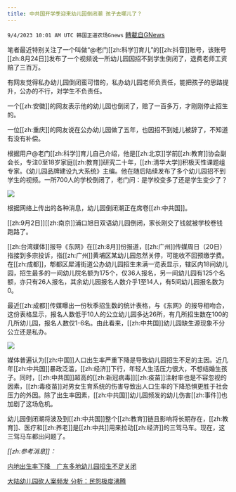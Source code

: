 ```yaml
---
title: 中共国开学季迎来幼儿园倒闭潮 孩子去哪儿了？
---
```

`9/4/2023 10:01 AM UTC 韩国正道农场Gnews` [轉載自GNews](https://gnews.org/articles/1642472)

笔者最近特别关注了一个叫做“@老门[[zh:科学]]育儿”的[[zh:抖音]]账号，该账号[[zh:8月24日]]发布了一个视频说一所幼儿园因招不到学生倒闭了，退费老师工资赔了三百万。

有网友觉得私办幼儿园倒闭蛮可惜的，私办幼儿园老师负责任，能把孩子的思路提升，公办的不行，对学生不负责任。

一个[[zh:安徽]]的网友表示他的幼儿园也倒闭了，赔了一百多万，才刚刚停止招生的。

一位[[zh:重庆]]的网友说在公办幼儿园做了五年，也因招不到娃儿被辞了，不知道有没有补偿。

根据用户@老门[[zh:科学]]育儿自己介绍，他是[[zh:北京]]学前[[zh:教育]]协会副会长，专注0至18岁家庭[[zh:教育]]研究二十年，[[zh:清华大学]]积极天性课题组专家。《幼儿园品牌建设九大系统》主编。他在随后陆续发布了多个幼儿园招不到学生的视频。一所700人的学校倒闭了，老门问：是学校变多了还是学生变少了？

![](ipfs://QmVLacKemz9yxhZ6EA1pDr2uCikidpXSD5JWuJWGay5WtM?.png)

根据网络上传出的各种消息，幼儿园倒闭潮正在席卷[[zh:中共国]]。

[[zh:9月2日]][[zh:南京]]浦口旭日双语幼儿园倒闭，家长刚交了钱就被学校卷钱跑路了。

[[zh:台湾媒体]]报导《东网》在[[zh:8月]]份报道，[[zh:广州]]传媒周日（20日）指接到多宗投诉，指[[zh:广州]]黄埔区某幼儿园忽然关停，可能收不回预缴学费。在[[zh:成都]]，郫都区犀浦街道公办幼儿园招生未满一览表显示，辖区内18间幼儿园，招生最多的一间幼儿院名额为175个，仅36人报名，另一间幼儿园有125个名额，亦只有26人报名，其余幼儿园报名人数介乎1至14人，有5间幼儿园报名数为0。

最近[[zh:成都]]传媒曝出一份秋季招生数的统计表格，与《东网》的报导相吻合，这份表格显示，报名人数低于10人的公立幼儿园多达26所，有几所招生数在100的几所幼儿园，报名人数仅1-6名。由此看来，[[zh:中共国]]幼儿园缺生源现象不分公立还是私办。

![](ipfs://QmTYnCfESF2ggdNt8ZHtEfCpHQYdJqx8QKXZcz2KCssPCC?.png)

媒体普遍认为[[zh:中国]]人口出生率严重下降是导致幼儿园招生不足的主因。近几年[[zh:中共国]]暴政泛滥，[[zh:经济]]下行，年轻人生活压力很大，不想结婚生孩子。同时，[[zh:中共国]]超高的[[zh:新冠病毒]][[zh:疫苗]]注射率也是不容忽视的因素，[[zh:毒疫苗]]对男女生育系统的伤害导致出人口生率的下降恐惧更胜于社会压力的外因。除了出生率因素，[[zh:中共国]]幼儿园频发的幼儿伤害[[zh:事件]]也加剧了这场危机。

幼儿园倒闭潮将波及到[[zh:中共国]]整个[[zh:教育]]链且影响将长期存在，[[zh:教育]]、医疗和[[zh:养老]]是[[zh:中共]]用来拉动[[zh:经济]]的三驾马车。现在，这三驾马车都出问题了。

*[[zh:参考消息]]：*

[内地出生率下降　广东多地幼儿园招生不足关闭](https://hk.on.cc/hk/bkn/cnt/cnnews/20230823/bkn-20230823091947639-0823_00952_001.html)


[大陆幼儿园砍人案频发 分析：民怨极度沸腾](https://gnews.org/m/1463352)


